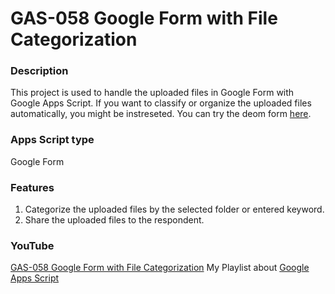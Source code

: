 # GAS-058 Google Form with File Categorization

### Description
This project is used to handle the uploaded files in Google Form with Google Apps Script. If you want to classify or organize the uploaded files automatically, you might be instreseted. You can try the deom form [here](https://forms.gle/FaYWFcbqSnzsFsCv6).

### Apps Script type
Google Form

### Features
1. Categorize the uploaded files by the selected folder or entered keyword.
2. Share the uploaded files to the respondent.

### YouTube
[GAS-058 Google Form with File Categorization](https://www.youtube.com/playlist?list=PLQhwjnEjYj8Bf_EZDrrcmkB9vcB9Sk3x0)
My Playlist about [Google Apps Script](https://www.youtube.com/playlist?list=PLQhwjnEjYj8Bf_EZDrrcmkB9vcB9Sk3x0)
